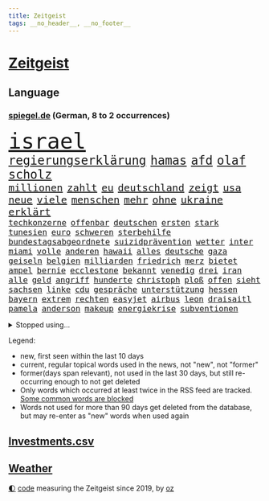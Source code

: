 ```yaml
---
title: Zeitgeist
tags: __no_header__, __no_footer__
---
```


# [Zeitgeist](https://oliz.io/zeitgeist/)

## Language

<h3><a href="https://www.spiegel.de" target="_blank">spiegel.de</a> (German, 8 to 2 occurrences)</h3>
<p style="font-family:monospace">
<span style="font-size:32pt"><a href="news_links.html#israel" class="current">israel</a></span>
<br>
<span style="font-size:18pt"><a href="news_links.html#regierungserklärung" class="new">regierungserklärung</a></span>
<span style="font-size:18pt"><a href="news_links.html#hamas" class="current">hamas</a></span>
<span style="font-size:18pt"><a href="news_links.html#afd" class="current">afd</a></span>
<span style="font-size:18pt"><a href="news_links.html#olaf" class="current">olaf</a></span>
<span style="font-size:18pt"><a href="news_links.html#scholz" class="current">scholz</a></span>
<br>
<span style="font-size:15pt"><a href="news_links.html#millionen" class="current">millionen</a></span>
<span style="font-size:15pt"><a href="news_links.html#zahlt" class="current">zahlt</a></span>
<span style="font-size:15pt"><a href="news_links.html#eu" class="current">eu</a></span>
<span style="font-size:15pt"><a href="news_links.html#deutschland" class="current">deutschland</a></span>
<span style="font-size:15pt"><a href="news_links.html#zeigt" class="current">zeigt</a></span>
<span style="font-size:15pt"><a href="news_links.html#usa" class="current">usa</a></span>
<span style="font-size:15pt"><a href="news_links.html#neue" class="current">neue</a></span>
<span style="font-size:15pt"><a href="news_links.html#viele" class="current">viele</a></span>
<span style="font-size:15pt"><a href="news_links.html#menschen" class="current">menschen</a></span>
<span style="font-size:15pt"><a href="news_links.html#mehr" class="current">mehr</a></span>
<span style="font-size:15pt"><a href="news_links.html#ohne" class="current">ohne</a></span>
<span style="font-size:15pt"><a href="news_links.html#ukraine" class="current">ukraine</a></span>
<span style="font-size:15pt"><a href="news_links.html#erklärt" class="current">erklärt</a></span>
<br>
<span style="font-size:12pt"><a href="news_links.html#techkonzerne" class="current">techkonzerne</a></span>
<span style="font-size:12pt"><a href="news_links.html#offenbar" class="current">offenbar</a></span>
<span style="font-size:12pt"><a href="news_links.html#deutschen" class="current">deutschen</a></span>
<span style="font-size:12pt"><a href="news_links.html#ersten" class="current">ersten</a></span>
<span style="font-size:12pt"><a href="news_links.html#stark" class="current">stark</a></span>
<span style="font-size:12pt"><a href="news_links.html#tunesien" class="current">tunesien</a></span>
<span style="font-size:12pt"><a href="news_links.html#euro" class="current">euro</a></span>
<span style="font-size:12pt"><a href="news_links.html#schweren" class="current">schweren</a></span>
<span style="font-size:12pt"><a href="news_links.html#sterbehilfe" class="current">sterbehilfe</a></span>
<span style="font-size:12pt"><a href="news_links.html#bundestagsabgeordnete" class="current">bundestagsabgeordnete</a></span>
<span style="font-size:12pt"><a href="news_links.html#suizidprävention" class="new">suizidprävention</a></span>
<span style="font-size:12pt"><a href="news_links.html#wetter" class="current">wetter</a></span>
<span style="font-size:12pt"><a href="news_links.html#inter" class="current">inter</a></span>
<span style="font-size:12pt"><a href="news_links.html#miami" class="current">miami</a></span>
<span style="font-size:12pt"><a href="news_links.html#volle" class="current">volle</a></span>
<span style="font-size:12pt"><a href="news_links.html#anderen" class="current">anderen</a></span>
<span style="font-size:12pt"><a href="news_links.html#hawaii" class="current">hawaii</a></span>
<span style="font-size:12pt"><a href="news_links.html#alles" class="current">alles</a></span>
<span style="font-size:12pt"><a href="news_links.html#deutsche" class="current">deutsche</a></span>
<span style="font-size:12pt"><a href="news_links.html#gaza" class="current">gaza</a></span>
<span style="font-size:12pt"><a href="news_links.html#geiseln" class="new">geiseln</a></span>
<span style="font-size:12pt"><a href="news_links.html#belgien" class="current">belgien</a></span>
<span style="font-size:12pt"><a href="news_links.html#milliarden" class="current">milliarden</a></span>
<span style="font-size:12pt"><a href="news_links.html#friedrich" class="current">friedrich</a></span>
<span style="font-size:12pt"><a href="news_links.html#merz" class="current">merz</a></span>
<span style="font-size:12pt"><a href="news_links.html#bietet" class="current">bietet</a></span>
<span style="font-size:12pt"><a href="news_links.html#ampel" class="current">ampel</a></span>
<span style="font-size:12pt"><a href="news_links.html#bernie" class="new">bernie</a></span>
<span style="font-size:12pt"><a href="news_links.html#ecclestone" class="new">ecclestone</a></span>
<span style="font-size:12pt"><a href="news_links.html#bekannt" class="current">bekannt</a></span>
<span style="font-size:12pt"><a href="news_links.html#venedig" class="current">venedig</a></span>
<span style="font-size:12pt"><a href="news_links.html#drei" class="current">drei</a></span>
<span style="font-size:12pt"><a href="news_links.html#iran" class="current">iran</a></span>
<span style="font-size:12pt"><a href="news_links.html#alle" class="current">alle</a></span>
<span style="font-size:12pt"><a href="news_links.html#geld" class="current">geld</a></span>
<span style="font-size:12pt"><a href="news_links.html#angriff" class="current">angriff</a></span>
<span style="font-size:12pt"><a href="news_links.html#hunderte" class="current">hunderte</a></span>
<span style="font-size:12pt"><a href="news_links.html#christoph" class="current">christoph</a></span>
<span style="font-size:12pt"><a href="news_links.html#ploß" class="new">ploß</a></span>
<span style="font-size:12pt"><a href="news_links.html#offen" class="current">offen</a></span>
<span style="font-size:12pt"><a href="news_links.html#sieht" class="current">sieht</a></span>
<span style="font-size:12pt"><a href="news_links.html#sachsen" class="current">sachsen</a></span>
<span style="font-size:12pt"><a href="news_links.html#linke" class="current">linke</a></span>
<span style="font-size:12pt"><a href="news_links.html#cdu" class="current">cdu</a></span>
<span style="font-size:12pt"><a href="news_links.html#gespräche" class="current">gespräche</a></span>
<span style="font-size:12pt"><a href="news_links.html#unterstützung" class="current">unterstützung</a></span>
<span style="font-size:12pt"><a href="news_links.html#hessen" class="current">hessen</a></span>
<span style="font-size:12pt"><a href="news_links.html#bayern" class="current">bayern</a></span>
<span style="font-size:12pt"><a href="news_links.html#extrem" class="current">extrem</a></span>
<span style="font-size:12pt"><a href="news_links.html#rechten" class="current">rechten</a></span>
<span style="font-size:12pt"><a href="news_links.html#easyjet" class="new">easyjet</a></span>
<span style="font-size:12pt"><a href="news_links.html#airbus" class="current">airbus</a></span>
<span style="font-size:12pt"><a href="news_links.html#leon" class="current">leon</a></span>
<span style="font-size:12pt"><a href="news_links.html#draisaitl" class="new">draisaitl</a></span>
<span style="font-size:12pt"><a href="news_links.html#pamela" class="new">pamela</a></span>
<span style="font-size:12pt"><a href="news_links.html#anderson" class="current">anderson</a></span>
<span style="font-size:12pt"><a href="news_links.html#makeup" class="current">makeup</a></span>
<span style="font-size:12pt"><a href="news_links.html#energiekrise" class="current">energiekrise</a></span>
<span style="font-size:12pt"><a href="news_links.html#subventionen" class="current">subventionen</a></span>
</p>
<details>
<summary>Stopped using...</summary>
<p class="former" style="font-size:12pt">
beschreibt(1085) neuseeland(1085) person(1085) zuschauer(1085) geliefert(1084) pressekonferenz(1084) sicherheitskräfte(1084) verzweifelt(1084) digitalisierung(1083) entlassung(1083) halle(1083) main(1083) stürzte(1083) zuge(1083) zunehmend(1083) abschied(1082) bestimmte(1082) krankenhäusern(1082) untersuchungshaft(1082) welchem(1082) angeklagter(1081) riss(1081) tom(1081) verlängerung(1081) weise(1081) anwohner(1080) erlassen(1080) musiker(1080) weshalb(1080) freundin(1079) polizeieinsatz(1079) sicherte(1079) spanier(1079) arbeitnehmer(1078) dreimal(1078) einführen(1078) entgegen(1078) entlastet(1078) geäußert(1078) erinnerungen(1077) kurzfristig(1077) sports(1077) träumen(1077) umgehen(1077) untersuchungsausschuss(1077) beschädigt(1076) entlässt(1076) entschädigung(1076) evakuiert(1076) klimawandels(1076) lieben(1076) rand(1076) vielerorts(1076) österreichische(1076) größter(1075) ifoinstitut(1075) irak(1075) oppositionelle(1075) problemen(1075) versorgt(1075) widerspruch(1075) halbfinale(1073) januar(1073) rat(1073) stolz(1073) flammen(1072) juli(1072) mode(1072) trafen(1072) vorstellen(1072) 31(1071) genutzt(1071) ii(1071) springt(1071) zugelassen(1071) nerven(1070) starken(1070) wohnhaus(1070) aufruf(1069) geflogen(1069) löste(1069) senkt(1069) weite(1069) pünktlich(1068) gering(1067) schritte(1067) viertelfinale(1067) einschränkungen(1066) fortgesetzt(1066) siegte(1066) veranstalter(1066) beiträge(1065) zerstören(1064) 28(1063) schaffte(1063) umgeht(1060) wunder(1060) berühmten(1058) erwachsene(1058) haaland(1058) gang(1057) königin(1056) top(1056) begrüßt(1055) ähnlich(1055) rettete(1054) verkehr(1054) fan(1053) informiert(1053) erschießt(1052) hunger(1052) einbruch(1051) griechischen(1051) retter(1051) abstieg(1050) auseinandersetzung(1050) ältere(1049) profis(1048) solchen(1048) kokain(1046) abgeschlossen(1037) reist(1036) staatlichen(1035) gebieten(1031) drohne(1026) politischer(1005) gezielt(960) expräsidenten(955) finanziellen(934) rumänien(903) werte(882) fußballstar(874) müll(839) flohen(833) sammelt(827) novak(823) adac(819) djoković(817) drohenden(814) irre(808) 72(805) verbunden(797) inszenieren(788) gesund(781) beeinträchtigt(780) konzerns(780) umkämpften(775) jenseits(771) rückgabe(753) angestellten(747) pazifik(736) dokumentiert(729) vorteil(728) schränkt(724) basketballstar(723) vorfeld(721) minus(715) krankenkassen(713) rauswurf(711) gewachsen(700) volksverhetzung(700) rosa(699) 74(697) magazin(697) mond(696) größtem(693) lebenslang(671) einziger(660) schloss(656) verteuert(645) einzig(642) marieagnes(637) ben(624) vorbereiten(624) match(623) verringern(621) ring(617) emotionalen(601) operation(601) abschaffung(591) premierministerin(590) verantwortlichen(585) stammen(579) absagen(576) sklaverei(570) fluss(569) eindrücke(556) todes(556) kasse(552) patrick(552) zugriff(549) zugegeben(546) breiten(545) organisierte(543) lohn(540) messerattacke(540) spekulationen(540) talent(535) fernen(529) schwarzes(529) humor(526) neuerdings(526) 48(525) packenden(525) besetzen(521) schlamm(506) konzerte(500) trocken(498) luisa(494) 1200(493) kai(491) suchte(488) ran(485) elisabeth(482) titelverteidiger(482) ulrich(480) steuerzahler(479) einhalten(478) paderborn(478) lob(476) iii(472) übung(470) 86(466) yorks(466) feuert(461) ängste(460) thüringens(458) gleichberechtigung(455) sehe(453) tasche(451) 16jähriger(449) großaufgebot(449) geschichtenewsletter(448) olympiasieger(447) 81(446) l(446) batterien(441) islamisten(440) rettungsaktion(440) umweltschützer(429) neubauer(427) seltsam(423) träume(423) werben(419) heizung(418) moderator(415) schied(413) gründet(411) extremisten(410) traten(409) komplikationen(406) verabschiedete(406) mithalten(405) entkommen(401) sicherer(400) 63(399) peru(398) klettert(393) bellingham(391) jude(391) nachspiel(391) überreste(390) lula(389) lettland(388) durchaus(376) kriminalität(376) juristische(374) konten(373) rassistischer(373) roboter(373) gesundheitszustand(371) rechtsradikale(370) schottische(370) unbestimmte(369) kollegin(367) verbleib(367) kinderpornografie(366) raumfahrt(366) achtelfinale(365) fortschritte(362) caroline(360) spiegelrecherche(360) klimaaktivistin(357) gerecht(354) standard(354) kurzen(353) dahintersteckt(350) kulissen(348) nebel(348) natogeneralsekretär(345) traditionell(341) verurteilten(339) ausgebremst(338) missionen(333) neuheiten(333) fraktionschef(331) satelliten(331) geschmack(328) sämtliche(328) fängt(327) misstrauen(326) apples(322) zulassen(322) haag(318) bedienen(317) redet(313) ig(312) metall(312) entwendet(308) aufgebaut(304) eingestuft(299) djokovic(298) lauter(297) bestellen(295) kunstwerk(295) strafanzeige(293) überzeugen(293) zugunglück(292) 47(291) technologien(291) dunkelheit(290) muster(289) regierende(289) unangenehm(286) gelegenheit(285) gekündigt(284) professionell(283) verwandte(282) hürde(280) kieler(277) änderung(276) eva(275) weißes(274) dreier(273) mittelpunkt(273) day(271) salat(269) benötigte(268) erfährt(268) kongo(268) nizza(268) zufriedener(268) vergab(266) interessante(264) überflüssig(264) nannte(263) mächtig(262) gesundheitliche(261) soest(259) immobilienpreise(258) passanten(258) springen(255) bukarest(254) erfolgreiche(254) 23jähriger(253) minderjährige(253) ertragen(252) halbinsel(252) entlang(250) unbezahlbar(250) fortan(249) ausfindig(248) bakterien(246) leopard(246) messe(246) alcaraz(245) mitgerissen(244) nähert(242) vermeintlichen(242) schwache(241) streamer(241) konto(240) streifen(239) angestiegen(238) schritten(238) erschüttern(237) wesentlich(236) aufbruch(230) niederösterreich(230) zubehör(229) messerangriffs(227) traurig(226) verpflichten(226) reiz(225) segelboot(225) hunderter(224) pilotprojekt(223) ringe(222) schwerem(220) seniorinnen(220) unruhe(220) massachusetts(219) 130(218) nicola(218) wegner(218) brauche(217) stillstand(216) tourist(215) hundekot(211) objekt(211) souveränität(211) rostock(210) südtirol(210) umstellung(210) instituts(209) luxusuhren(209) menschliche(209) komplizen(208) schwangerschaftsabbrüche(207) amtskollege(206) mund(206) detail(205) aktualisiert(204) topdiplomat(204) austritt(203) etappensieg(203) fähre(203) afrikanische(202) ausschnitte(201) russisch(201) verteidigte(201) vorfahren(201) wendepunkt(201) gala(200) slowenien(200) stürme(200) unweit(200) #metoo(199) nairobi(199) wüten(199) randalierer(198) wasserknappheit(198) konkreten(197) wassermangel(197) obduziert(196) bedrohen(194) hinweg(193) kreuz(193) wagenknechts(193) zeug(193) begangen(192) schulkinder(191) italienischer(190) usbundesstaats(190) wach(190) überwunden(190) mobil(189) begeben(188) erzbistum(188) griechenlands(188) prioritäten(188) ungeklärt(188) it(187) optionen(187) 55jährige(186) usgeheimdienste(186) elbe(185) tatwaffe(185) wasserwerfer(185) jacht(184) parks(184) wettrennen(184) dürren(183) luke(183) schieben(183) elterngeld(182) goretzka(182) hollywoodstar(182) ideale(181) dna(180) bestandsaufnahme(178) duschen(178) reißenden(178) ticket(178) aufwendige(177) hauptrolle(177) qiang(177) säen(177) zittern(177) geknackt(176) astronomie(175) länderspiele(175) pool(174) unrealistisch(174) entwickelte(173) erling(171) umfragehoch(171) irren(167) brachten(166) militärstützpunkt(166) schwachstelle(166) zuständigen(166) augenzeugen(165) 1974(163) basketballer(163) übergriff(162) festgeklebt(161) kopfzerbrechen(161) minderjähriger(159) stuft(159) tschentscher(158) hinterließ(157) senden(157) zeitung(157) cia(156) fühle(156) missachtet(156) fisch(155) beleidigung(154) logo(154) chips(153) leclerc(153) zehnjährigen(153) gedenkt(152) spielten(151) überlegungen(150) 180(149) beschmiert(149) anlegen(148) energiesicherheit(148) notarzt(148) bewahrt(147) court(146) karamursa(146) militärregierung(146) vergiften(146) einfamilienhaus(145) erledigen(145) sony(145) vergebung(145) christopher(143) mitarbeitenden(143) gebäudeenergiegesetz(142) supreme(142) besatzer(141) kuba(141) dárdai(139) look(139) pál(139) genditzki(138) menschenmenge(138) versteckt(138) vorsorglich(138) überfahren(138) ereignis(137) palme(137) regierungen(137) zerren(137) arabischen(136) girls(136) evakuierung(135) tarnung(135) weigert(135) erregt(134) exbürgermeister(133) schimpfen(133) gefördert(132) ken(132) nächtliche(132) nötigen(132) feinde(131) kolonialismus(131) umbenennung(131) fünfeinhalb(130) guatemala(130) infolge(130) mühe(130) anschaut(129) drohnenangriffe(129) energieintensive(129) kindesmissbrauchs(129) schönsten(129) florenz(128) militärführung(128) südkoreas(128) 21jährigen(127) anschlägen(127) frodeno(127) kfrage(127) lee(127) rekordsumme(127) zusammenfassung(127) wahlkampfthema(126) herkunftsstaaten(125) landsmann(125) motorräder(125) protestierten(125) alben(124) eingeliefert(124) kryptowährungen(124) outback(124) triple(124) außenseiter(123) coco(123) gauff(123) staatschefs(123) werken(123) brad(122) führender(122) gescheiterten(122) motivierten(122) altersvorsorge(121) bergsteiger(121) auszusteigen(120) lennard(120) wutrede(120) ärztliche(120) beitragen(119) lebenserwartung(119) partien(119) qual(119) rettungsversuch(119) verfassung(119) wortlaut(119) asylanträgen(118) bestritten(118) bundeshaushalt(118) feministin(118) sommers(118) regierungsflieger(117) schiffs(117) soldatinnen(117) befürchtete(116) belgiens(116) bürgern(116) erneuerbarer(116) geländegewinne(115) mobilität(115) open(115) verwüstung(114) rundfahrt(113) abschlusserklärung(112) scharfen(112) ämtern(112) einsparungen(111) finaleinzug(111) gelben(111) kinderreportern(111) versagte(111) bereitschaft(110) getreideabkommens(110) bezweifelt(109) leichte(108) schwangeren(108) abgenommen(107) sandra(107) sympathisch(107) verstrickungen(107) wnba(107) klopfen(106) teamkollege(106) richtlinie(105) beinen(104) fürth(104) gelte(104) schläft(104) unterschätzen(104) verschwendung(104) homosexualität(103) millionenschaden(103) regionalwahlen(103) sommerpause(103) wird’s(103) wohnhäuser(102) brasiliens(101) krimbrücke(101) wanderung(101) abgewehrt(100) bundesagentur(100) defizite(100) aufräumarbeiten(99) drohnenaufnahmen(99) gespielt(99) regenfällen(99) indischer(98) brandenburgischen(97) techniker(97) aryna(96) jannik(96) sabalenka(96) sinner(96) bitcoin(95) motorrad(95) niedergang(95) asylstreit(94) bergwacht(94) bezeichnete(94) dnjepr(94) fertiggestellt(94) havertz(94) klimafreundlich(94) nachkommen(94) ralf(94) deadline(93) spiderman(93) spirale(93) waggon(93) theorien(92) verschollen(92) grandslamtitel(91) hörte(91) monza(91) ryanair(91) verschlechtern(91) vox(91) wahlbetrug(91) wetterbedingungen(91) eingestürzte(90) futuristische(90) füllen(90) lebend(90) milliardenschweren(90) bezog(89) ehre(89) wählerstimmen(89) braut(88) ertrinkt(88) gewöhnlich(88) modellen(88) spiegelleitartikel(88) spitzenplatz(88) totschlag(88) vergessene(88) anderthalb(87) begründete(87) hergestellt(87) ihor(87) karosserien(87) nationalcoach(87) städtischen(87) freistaat(86) geheimen(86) neuschwanstein(86) vorsaison(86) angelaufen(85) bundesminister(85) entgleisungen(85) exnationalspielerin(85) staatstrauer(85) verbraucherschützern(85) airbusjets(84) alleiniger(84) landkreise(84) motorradunfall(84) weltranglistenerste(84) winkel(84) aurubis(83) erweist(83) freiewählerchefs(83) friedensnobelpreisträger(83) kupferhersteller(83) köchinnen(83) programme(83) pur(83) vororten(83) anwesenden(82) aussetzer(82) beeinträchtigungen(82) geparkten(82) herunterzuspielen(82) jaroslaw(82) kaczyński(82) pischef(82) schwach(82) erbeuteten(81) flotte(81) sensationell(81) twitch(81) umringt(81) verhöhnt(81) alfons(80) bahrain(80) elektromobilität(80) enger(80) veganen(80) abgaben(79) covid19(79) freigeben(79) sechser(79) tauchgang(79) ärztlichen(79) abzuholen(78) brände(78) enttäuschende(78) haas(78) prigoschinaufstand(78) soziologin(78) vereinen(78) volksfesten(78) 2050(77) android(77) neuartige(77) privatpersonen(77) vermieden(77) viermal(77) aussitzen(76) brugger(76) burger(76) cybercrime(76) kabellose(76) luka(76) smarten(76) unterfranken(76) verbinden(76) homosexuelle(75) radwege(75) verdankt(75) wetterphänomene(75) zehntausend(75) analysieren(74) aufgehört(74) holten(74) starstürmer(74) topmilitär(74) verordnungen(74) coacht(73) flügelspieler(73) freizeit(73) geschlecht(73) selbstbewusst(73) wagnerputsch(73) wertet(73) bundesstaats(72) g20gipfel(72) goldene(72) hilfsdienste(72) hohem(72) skurrile(72) sprüchen(72) überschwemmt(71) alkoholisierter(70) annektierten(70) einstellungen(70) gehörten(70) rasenmäher(70) rheinlandpfälzischen(70) ärgerlich(70) 105(69) abhaken(69) ausgefallenen(69) betriebssystem(69) exporteure(69) geil(69) lösten(69) mähroboter(69) nachvollziehbar(69) schmerzhaft(69) warmen(69) landshut(68) novum(68) staatsgeldern(68) talk(68) bremste(67) freizeitaktivitäten(67) furchtbaren(67) immens(67) maroden(67) polizeistreife(67) sauna(67) wetteifern(67) entpuppt(66) feinden(66) geklettert(66) kaufprämien(66) rekordhalter(66) schwachem(66) stärkerer(66) treibhausgasemissionen(66) verkehrschaos(66) visionär(66) abwechselnd(65) armutsbekämpfung(65) böschung(65) wozniacki(65) bruce(64) favoritenrolle(64) gutverdiener(64) spontan(64) archäologie(63) beißen(63) benutzen(63) brocken(63) fahrgast(63) finanzkontrolleure(63) kranken(63) nationalsozialismus(63) schrumpfende(63) schwule(63) unterschiedlicher(63) verbal(63) ausrede(62) geschlechtern(62) terroranschläge(62) zeugin(62) antwortet(61) büsum(61) eurecht(61) inoffiziellen(61) badewannenmord(60) beschimpfungen(60) geburtenrate(60) korrigieren(60) meteorologen(60) überragenden(60) angeworben(59) flächen(59) missbrauchstäter(59) postbankkunden(59) skurriler(59) substanz(59) under(59) paketbote(58) schwedt(58) schweine(58) standorten(58) syndrom(58) verivox(58) zweijähriger(58) eritreafestival(57) posieren(57) service(57) verlogen(57) verstoßes(57) antreiben(56) iranischer(56) linienbus(56) minutenprotokoll(56) runden(56) russlandpolitik(56) sexualtherapeutin(56) weinte(56) dienstreisen(55) ehrlicher(55) gebäck(55) maas(55) prostituierter(55) verknüpft(55) 1700(54) eritreischen(54) geringeren(54) mi6(54) naturkatastrophe(54) ordentlich(54) polizeiwagen(54) topklubs(54) übermäßig(54) fahrradbranche(53) nominierungen(53) rätselt(53) buchhandlung(52) kühle(52) oberstes(52) sagten(52) entkam(51) fremde(51) nationalspielerin(51) pädagogen(51) schiene(51) strafbefehl(51) teamkollegen(51) vorcoronaniveau(51) ansatz(50) g20treffen(50) abgefeuert(49) exklusive(49) gemeinsamer(49) kabellos(49) strafkolonie(49) elternhaus(48) energieversorgung(48) implantiert(48) megastar(48) niederbayern(48) siebziger(48) andersdenkende(47) belässt(47) bränden(47) diplomatisches(47) küsst(47) mcdonald's(47) verhinderten(47) vize(47) blatt(46) forschenden(46) geschummelt(46) gezündet(46) kamikazedrohnen(46) widerstände(46) argentinier(45) chicken(45) colonna(45) inka(45) kranke(45) vergesslichkeit(45) zusätzlichen(45) abzusetzen(44) days(44) einsichten(44) hitzlsperger(44) offshorewindparks(44) slowenen(44) stationiert(44) wmauftakt(44) wäldern(44) abrupt(43) häftling(43) kommunalpolitik(43) umstrittensten(43) abgerissen(42) abschieben(42) etfs(42) falschem(42) lockeren(42) re(42) schalteten(42) absetzen(41) afrikanischer(41) eingehen(41) nachtzüge(41) römischen(41) wahrgenommen(41) weggebrochen(41) einflussreichsten(40) grosz(40) kriegsgerät(40) tourmalet(40) zufällige(40) gehetzt(39) gregor(39) gysi(39) kreuzberg(39) kristin(39) körperliche(39) vorjahreszeitraum(39) wagners(39) abgezockt(38) disqualifiziert(38) häuserpreise(38) kiexperten(38) moralischen(38) oberen(38) vorhersagen(38) überragte(38) übertreffen(38) bergauf(37) elfmeterschießen(37) gefühlt(37) hartes(37) joan(37) kontaktiert(37) straflager(37) tuchels(37) zuständen(37) hochwassers(36) manipulieren(36) marschiert(36) umsturz(36) us(36) überträger(36) ausnahmezustand(35) bosnien(35) bundeselternrat(35) fußballerin(35) hansa(35) hassen(35) inszenierung(35) widerlegen(35) angezogen(34) nachhaltigen(34) akzeptanz(33) gegenspieler(33) haften(33) jawort(33) mannschaften(33) mitspielerinnen(33) taifun(33) wmaus(33) galaxie(32) rocksänger(32) unbeeindruckt(32) basketballweltmeisterschaft(31) drehte(31) empfing(31) irgendwas(31) kanarische(31) kostümierten(31) superreiche(31) verzockt(31) xavi(31) bindet(30) erklimmt(30) gastwirte(30) panikattacken(30) shootingstar(30) streikenden(30) zusehends(30) grundschulen(29) kurzerhand(29) machos(29) nbastars(29) rechtsextremisten(29) su30(29) therapeutin(29) andauernde(28) bürgerinnen(28) drahtzieher(28) durchschlugen(28) gestiegenen(28) mathieu(28) postete(28) prominentesten(28) stromschlag(28) unterschieden(28) übersteigt(28) emgold(27) erregte(27) erschöpft(27) gehaltsplus(27) heftigem(27) klettersteig(27) momente(27) verzehr(27) fahrrad(26) iaa(26) kürzen(26) missbrauchsdarstellungen(26) mountainbiker(26) nirgends(26) widersetzt(26) zweifachen(26) arena(25) behinderungen(25) billigstrom(25) flugbereitschaft(25) rennstrecke(25) scheidung(25) agent(24) gleis(24) heutigen(24) sperrung(24) stundenlangen(24) transport(24) vorstandswahl(24) wirtschaftsflaute(24) 3300(23) einfaches(23) militärapparat(23) professoren(23) sommerlichen(23) svenja(23) tauruslieferungen(23) wertpapiere(23) akzeptiert(22) flüchtigen(22) grenznähe(22) handyempfang(22) staatsanwältin(22) steckdosen(22) zusammengebrochen(22) automesse(21) autowaschanlage(21) elterntaxis(21) gestürmt(21) wmendspiel(21) beschmierte(20) gefallener(20) grenzwerte(20) mittelstand(20) stromkosten(20) 13000(19) abhalten(19) armeestützpunkt(19) einschläge(19) exanwalt(19) mustert(19) renteneintrittsalter(19) saudischen(19) verbraucherportal(19) wahlbeeinflussung(19) ausweisen(18) deine(18) männerteam(18) verpackt(18) wmfinale(18) bisheriger(17) charmante(17) fantasien(17) hitlers(17) klamotten(17) marinedrohnen(17) pannenflug(17) perus(17) protestierte(17) stockwerke(17) trauernder(17) amateuraufnahmen(16) berchtesgadener(16) erweitern(16) gleicht(16) ludovic(16) tatsächlichen(16) ungesühnt(16) betätigt(15) schwellenländer(15) umverteilung(15) young(15) zurecht(15) allinclusive(14) euvorgaben(14) neuauflage(14) populäre(14) sparsame(14) verbandschefs(14) zypern(14) baubooms(13) berchtesgaden(13) fitnesstrainer(13) gemeinderats(13) hilfswerk(13) höhle(13) kampfsportgruppe(13) krisengipfel(13) mangelnde(13) rumänischen(13) spiegelranking(13) technisches(13) act(12) bieter(12) brot(12) füllkrug(12) hallo(12) niclas(12) strompreis(12) 2001(11) abgehängt(11) achtzigerjahren(11) auslandsoscar(11) außerirdisch(11) herkunftsländern(11) prigoschinabsturz(11) starttermin(11) veganer(11) vorhanden(11) weltmarkt(11) wmsiegerehrung(11)
</p>
</details>
<p>Legend:
<ul>
<li><span class="new">new</span>, first seen within the last 10 days</li>
<li><span class="current">current</span>, regular topical words used in the news, not "new", not "former"</li>
<li><span class="former">former(days span relevant)</span>, not used in the last 30 days, but still re-occurring enough to not get deleted</li>
<li>Only words which occurred at least twice in the RSS feed are tracked. <a href="language/filters.py">Some common words are blocked</a></li>
<li>Words not used for more than 90 days get deleted from the database, but may re-enter as "new" words when used again</li>
</ul>
</p>

## [Investments](investments.html)[.csv](investments.csv)

## [Weather](weather.html)

<footer>
<a href="javascript:toggleTheme()" class="nav">🌓</a>
<a href="https://github.com/ooz/zeitgeist">code</a> measuring the Zeitgeist since 2019, by <a href="https://oliz.io">oz</a>
</footer>
